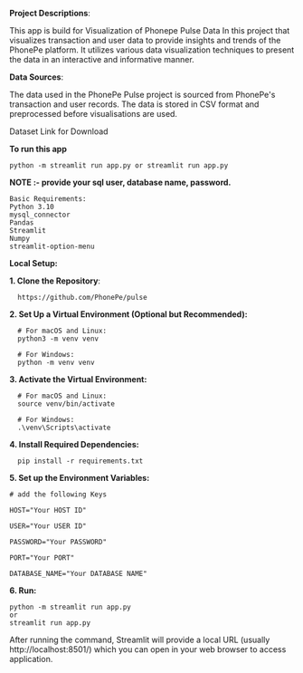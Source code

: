**Project Descriptions**:

This app is build for Visualization of Phonepe Pulse Data
In this project that visualizes transaction and user data to provide insights and trends of the PhonePe platform. It utilizes various data visualization techniques to present the data in an interactive and informative manner.

**Data Sources**:

The data used in the PhonePe Pulse project is sourced from PhonePe's transaction and user records. The data is stored in CSV format and preprocessed before visualisations are used.

Dataset Link for Download

**To run this app**

    python -m streamlit run app.py or streamlit run app.py

**NOTE :- provide your sql user, database name, password.**

    Basic Requirements:
    Python 3.10
    mysql_connector
    Pandas
    Streamlit
    Numpy
    streamlit-option-menu

**Local Setup:**

**1. Clone the Repository**:

      https://github.com/PhonePe/pulse
   
**2. Set Up a Virtual Environment (Optional but Recommended):**

      # For macOS and Linux:
      python3 -m venv venv

      # For Windows:
      python -m venv venv
      
**3. Activate the Virtual Environment:**

      # For macOS and Linux:
      source venv/bin/activate

      # For Windows:
      .\venv\Scripts\activate
      
**4. Install Required Dependencies:**

      pip install -r requirements.txt
      
**5. Set up the Environment Variables:**

    # add the following Keys

    HOST="Your HOST ID"
    
    USER="Your USER ID"
    
    PASSWORD="Your PASSWORD"
    
    PORT="Your PORT"
    
    DATABASE_NAME="Your DATABASE NAME"
    
**6. Run:**

    python -m streamlit run app.py 
    or 
    streamlit run app.py
    
After running the command, Streamlit will provide a local URL (usually http://localhost:8501/) which you can open in your web browser to access application.
